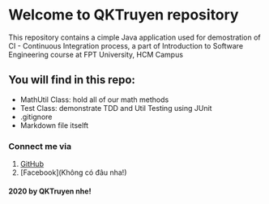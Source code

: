 # Welcome to QKTruyen repository
This repository contains a cimple Java application used for demostration of CI - 
Continuous Integration process, a part of Introduction to Software Engineering course 
at FPT University, HCM Campus

## You will find in this repo:
* MathUtil Class: hold all of our math methods
* Test Class: demonstrate TDD and Util Testing using JUnit
* .gitignore
* Markdown file itselft

### Connect me via
1. [GitHub](https://github.com/QKTruyen/MathUtil-1410.git)
2. [Facebook](Không có đâu nha!)

#### 2020 by QKTruyen nhe!
